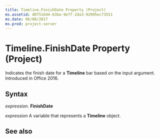 ```yaml
---
title: Timeline.FinishDate Property (Project)
ms.assetid: d0f51644-63ba-9e7f-2da3-92995ec73551
ms.date: 06/08/2017
ms.prod: project-server
---
```



# Timeline.FinishDate Property (Project)

Indicates the finish date for a  **Timeline** bar based on the input argument. Introduced in Office 2016.


## Syntax

 _expression_. **FinishDate**

 _expression_ A variable that represents a **Timeline** object.


## See also



